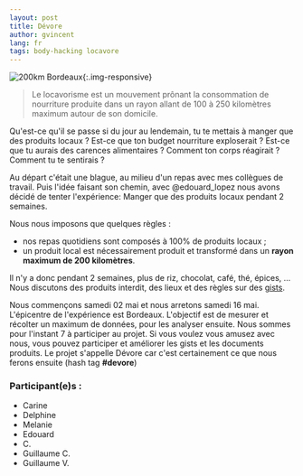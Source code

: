 ```yaml
---
layout: post
title: Dévore
author: gvincent
lang: fr
tags: body-hacking locavore
---
```

![200km Bordeaux](https://i.imgur.com/q05cm9m.jpg){:.img-responsive}

<blockquote>
Le locavorisme est un mouvement prônant la consommation de nourriture produite dans un rayon allant de 100 à 250 kilomètres maximum autour de son domicile.
</blockquote>

Qu'est-ce qu'il se passe si du jour au lendemain, tu te mettais à manger que des produits locaux ? Est-ce que ton budget nourriture exploserait ?
Est-ce que tu aurais des carences alimentaires ? Comment ton corps réagirait ? Comment tu te sentirais ?

<!--more-->

Au départ c'était une blague, au milieu d'un repas avec mes collègues de travail. Puis l'idée faisant son chemin, avec @edouard_lopez nous avons décidé de tenter l'expérience: Manger que des produits locaux pendant 2 semaines.

Nous nous imposons que quelques règles :

  * nos repas quotidiens sont composés à 100% de produits locaux ;
  * un produit local est nécessairement produit et transformé dans un **rayon maximum de 200 kilomètres**.

Il n'y a donc pendant 2 semaines, plus de riz, chocolat, café, thé, épices, ... Nous discutons des produits interdit, des lieux et des règles sur des [gists](https://gist.github.com/guillaumevincent/a7ce8eddbbf6f1dd4e4e).

Nous commençons samedi 02 mai et nous arretons samedi 16 mai. L'épicentre de l'expérience est Bordeaux. L'objectif est de mesurer et récolter un maximum de données, pour les analyser ensuite. Nous sommes pour l'instant 7 à participer au projet. Si vous voulez vous amusez avec nous, vous pouvez participer et améliorer les gists et les documents produits. Le projet s'appelle Dévore car c'est certainement ce que nous ferons ensuite (hash tag **#devore**)


### Participant(e)s :

  * Carine
  * Delphine
  * Melanie
  * Edouard
  * C.
  * Guillaume C.
  * Guillaume V.
